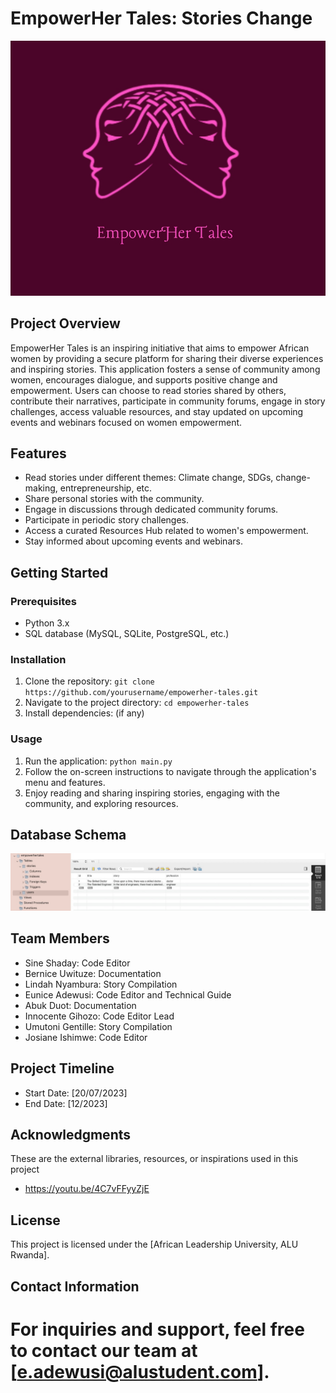 

# EmpowerHer Tales: Stories Change

![EmpowerHer Tales Logo](images%2FEmpowerHer%20Tales_1.png)

## Project Overview

EmpowerHer Tales is an inspiring initiative that aims to empower African women by providing a secure platform for sharing their diverse experiences and inspiring stories. This application fosters a sense of community among women, encourages dialogue, and supports positive change and empowerment. Users can choose to read stories shared by others, contribute their narratives, participate in community forums, engage in story challenges, access valuable resources, and stay updated on upcoming events and webinars focused on women empowerment.

## Features

- Read stories under different themes: Climate change, SDGs, change-making, entrepreneurship, etc.
- Share personal stories with the community.
- Engage in discussions through dedicated community forums.
- Participate in periodic story challenges.
- Access a curated Resources Hub related to women's empowerment.
- Stay informed about upcoming events and webinars.

## Getting Started

### Prerequisites

- Python 3.x
- SQL database (MySQL, SQLite, PostgreSQL, etc.)

### Installation

1. Clone the repository: `git clone https://github.com/yourusername/empowerher-tales.git`
2. Navigate to the project directory: `cd empowerher-tales`
3. Install dependencies: (if any)

### Usage

1. Run the application: `python main.py`
2. Follow the on-screen instructions to navigate through the application's menu and features.
3. Enjoy reading and sharing inspiring stories, engaging with the community, and exploring resources.

## Database Schema

![Database Schema](images%2FDatabase.jpg)

## Team Members

- Sine Shaday: Code Editor
- Bernice Uwituze: Documentation
- Lindah Nyambura: Story Compilation
- Eunice Adewusi: Code Editor and Technical Guide
- Abuk Duot: Documentation
- Innocente Gihozo: Code Editor Lead
- Umutoni Gentille: Story Compilation
- Josiane Ishimwe: Code Editor

## Project Timeline

- Start Date: [20/07/2023]
- End Date: [12/2023]

## Acknowledgments

These are the external libraries, resources, or inspirations used in this project
- https://youtu.be/4C7vFFyyZjE

## License

This project is licensed under the [African Leadership University, ALU Rwanda].

## Contact Information

For inquiries and support, feel free to contact our team at [e.adewusi@alustudent.com].
=======


